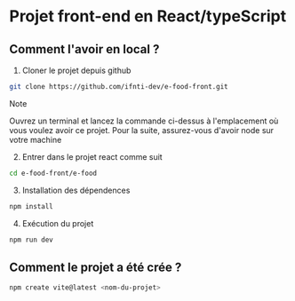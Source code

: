 # Projet front-end en React/typeScript

## Comment l'avoir en local ?

1. Cloner le projet depuis github

```bash
git clone https://github.com/ifnti-dev/e-food-front.git
```
>[!NOTE]
>Ouvrez un terminal et lancez la commande ci-dessus à l'emplacement où vous voulez avoir ce projet.
>Pour la suite, assurez-vous d'avoir node sur votre machine

2. Entrer dans le projet react comme suit

```bash
cd e-food-front/e-food
```
3. Installation des dépendences

```bash
npm install
```
4. Exécution du projet

```bash
npm run dev
```

## Comment le projet a été crée ?

```bash
npm create vite@latest <nom-du-projet>
```

